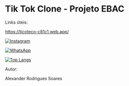 
# Tik Tok Clone - Projeto EBAC

Links úteis:

https://ticoteco-c81c1.web.app/

[![Instagram](https://img.shields.io/badge/Instagram-E4405F?style=for-the-badge&logo=instagram&logoColor=white)](https://www.instagram.com/gardevois)

[![WhatsApp](https://img.shields.io/badge/WhatsApp-25D366?style=for-the-badge&logo=whatsapp&logoColor=white)](https://wa.me/5531992200131)


[![Top Langs](https://github-readme-stats.vercel.app/api/top-langs/?username=gardevois)](https://github.com/Gardevois/Tik-Tok-Project)

Autor:

Alexander Rodrigues Soares
